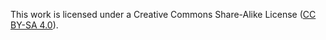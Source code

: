 This work is licensed under a Creative Commons Share-Alike License ([CC BY-SA 4.0](https://creativecommons.org/licenses/by-sa/4.0/)).